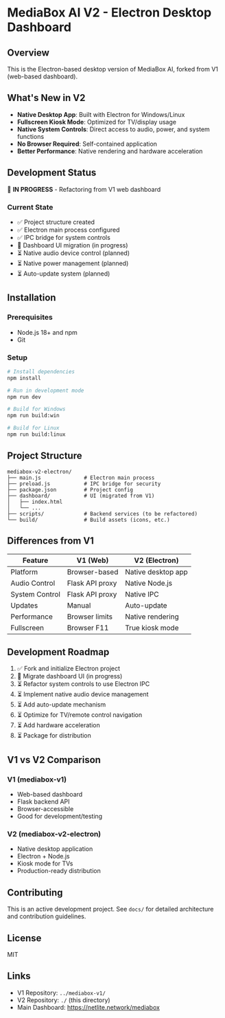 # MediaBox AI V2 - Electron Desktop Dashboard

## Overview
This is the Electron-based desktop version of MediaBox AI, forked from V1 (web-based dashboard).

## What's New in V2
- **Native Desktop App**: Built with Electron for Windows/Linux
- **Fullscreen Kiosk Mode**: Optimized for TV/display usage
- **Native System Controls**: Direct access to audio, power, and system functions
- **No Browser Required**: Self-contained application
- **Better Performance**: Native rendering and hardware acceleration

## Development Status
🚧 **IN PROGRESS** - Refactoring from V1 web dashboard

### Current State
- ✅ Project structure created
- ✅ Electron main process configured
- ✅ IPC bridge for system controls
- 🔄 Dashboard UI migration (in progress)
- ⏳ Native audio device control (planned)
- ⏳ Native power management (planned)
- ⏳ Auto-update system (planned)

## Installation

### Prerequisites
- Node.js 18+ and npm
- Git

### Setup
```bash
# Install dependencies
npm install

# Run in development mode
npm run dev

# Build for Windows
npm run build:win

# Build for Linux
npm run build:linux
```

## Project Structure
```
mediabox-v2-electron/
├── main.js              # Electron main process
├── preload.js           # IPC bridge for security
├── package.json         # Project config
├── dashboard/           # UI (migrated from V1)
│   ├── index.html
│   └── ...
├── scripts/             # Backend services (to be refactored)
└── build/               # Build assets (icons, etc.)
```

## Differences from V1
| Feature | V1 (Web) | V2 (Electron) |
|---------|----------|---------------|
| Platform | Browser-based | Native desktop app |
| Audio Control | Flask API proxy | Native Node.js |
| System Control | Flask API proxy | Native IPC |
| Updates | Manual | Auto-update |
| Performance | Browser limits | Native rendering |
| Fullscreen | Browser F11 | True kiosk mode |

## Development Roadmap
1. ✅ Fork and initialize Electron project
2. 🔄 Migrate dashboard UI (in progress)
3. ⏳ Refactor system controls to use Electron IPC
4. ⏳ Implement native audio device management
5. ⏳ Add auto-update mechanism
6. ⏳ Optimize for TV/remote control navigation
7. ⏳ Add hardware acceleration
8. ⏳ Package for distribution

## V1 vs V2 Comparison

### V1 (mediabox-v1)
- Web-based dashboard
- Flask backend API
- Browser-accessible
- Good for development/testing

### V2 (mediabox-v2-electron)
- Native desktop application
- Electron + Node.js
- Kiosk mode for TVs
- Production-ready distribution

## Contributing
This is an active development project. See `docs/` for detailed architecture and contribution guidelines.

## License
MIT

## Links
- V1 Repository: `../mediabox-v1/`
- V2 Repository: `./` (this directory)
- Main Dashboard: https://netlite.network/mediabox
